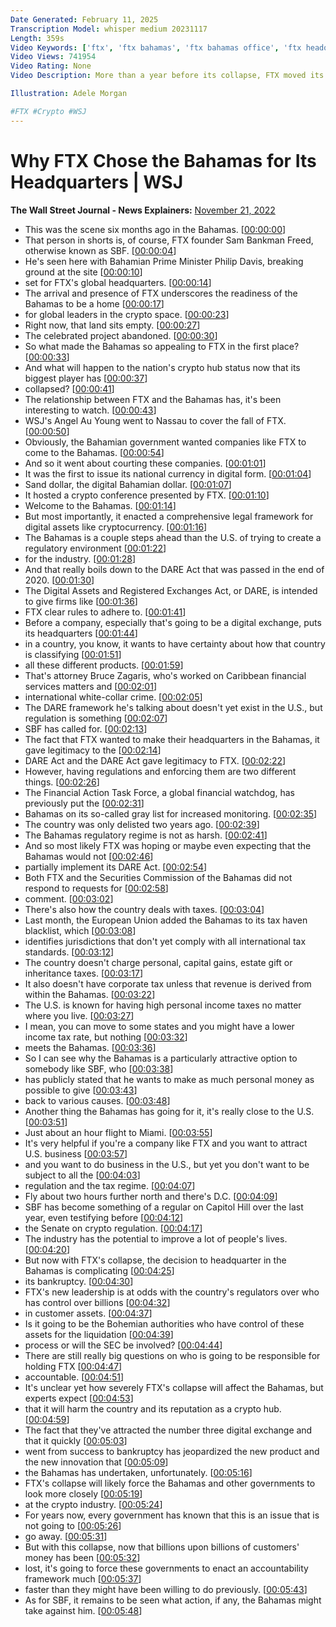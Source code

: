 ```yaml
---
Date Generated: February 11, 2025
Transcription Model: whisper medium 20231117
Length: 359s
Video Keywords: ['ftx', 'ftx bahamas', 'ftx bahamas office', 'ftx headquarters', 'ftx hq', 'ftx bankruptcy', 'ftx collapse', 'sam bankman-fried', 'sbf', 'ftx sbf', 'bahamas crypto', 'crypto bahamas 2022', 'crypto in the bahamas', 'cryptocurrency', 'crypto', 'bitcoin', 'finance news', 'sam bankman fried', 'ftx explained', 'what happened to ftx', 'bankruptcy', 'crypto news', 'ftx crash', 'bahamas crypto regulation', 'crypto regulation', 'crypto laws', 'bahamas taxes', 'ftx taxes', 'tax laws', 'crypto taxes', 'crypto hub', 'crypto companies', 'news', 'techy']
Video Views: 741954
Video Rating: None
Video Description: More than a year before its collapse, FTX moved its headquarters to the Bahamas—a country that worked to lure crypto companies to its shores. So what makes the nation attractive to crypto? And how could FTX’s demise change that?

Illustration: Adele Morgan

#FTX #Crypto #WSJ
---
```


# Why FTX Chose the Bahamas for Its Headquarters | WSJ
**The Wall Street Journal - News Explainers:** [November 21, 2022](https://www.youtube.com/watch?v=6i18EBpcfR8)
*  This was the scene six months ago in the Bahamas. [[00:00:00](https://www.youtube.com/watch?v=6i18EBpcfR8&t=0.0s)]
*  That person in shorts is, of course, FTX founder Sam Bankman Freed, otherwise known as SBF. [[00:00:04](https://www.youtube.com/watch?v=6i18EBpcfR8&t=4.4s)]
*  He's seen here with Bahamian Prime Minister Philip Davis, breaking ground at the site [[00:00:10](https://www.youtube.com/watch?v=6i18EBpcfR8&t=10.64s)]
*  set for FTX's global headquarters. [[00:00:14](https://www.youtube.com/watch?v=6i18EBpcfR8&t=14.48s)]
*  The arrival and presence of FTX underscores the readiness of the Bahamas to be a home [[00:00:17](https://www.youtube.com/watch?v=6i18EBpcfR8&t=17.32s)]
*  for global leaders in the crypto space. [[00:00:23](https://www.youtube.com/watch?v=6i18EBpcfR8&t=23.52s)]
*  Right now, that land sits empty. [[00:00:27](https://www.youtube.com/watch?v=6i18EBpcfR8&t=27.06s)]
*  The celebrated project abandoned. [[00:00:30](https://www.youtube.com/watch?v=6i18EBpcfR8&t=30.22s)]
*  So what made the Bahamas so appealing to FTX in the first place? [[00:00:33](https://www.youtube.com/watch?v=6i18EBpcfR8&t=33.12s)]
*  And what will happen to the nation's crypto hub status now that its biggest player has [[00:00:37](https://www.youtube.com/watch?v=6i18EBpcfR8&t=37.66s)]
*  collapsed? [[00:00:41](https://www.youtube.com/watch?v=6i18EBpcfR8&t=41.54s)]
*  The relationship between FTX and the Bahamas has, it's been interesting to watch. [[00:00:43](https://www.youtube.com/watch?v=6i18EBpcfR8&t=43.7s)]
*  WSJ's Angel Au Young went to Nassau to cover the fall of FTX. [[00:00:50](https://www.youtube.com/watch?v=6i18EBpcfR8&t=50.06s)]
*  Obviously, the Bahamian government wanted companies like FTX to come to the Bahamas. [[00:00:54](https://www.youtube.com/watch?v=6i18EBpcfR8&t=54.78s)]
*  And so it went about courting these companies. [[00:01:01](https://www.youtube.com/watch?v=6i18EBpcfR8&t=61.54s)]
*  It was the first to issue its national currency in digital form. [[00:01:04](https://www.youtube.com/watch?v=6i18EBpcfR8&t=64.06s)]
*  Sand dollar, the digital Bahamian dollar. [[00:01:07](https://www.youtube.com/watch?v=6i18EBpcfR8&t=67.38s)]
*  It hosted a crypto conference presented by FTX. [[00:01:10](https://www.youtube.com/watch?v=6i18EBpcfR8&t=70.98s)]
*  Welcome to the Bahamas. [[00:01:14](https://www.youtube.com/watch?v=6i18EBpcfR8&t=74.14s)]
*  But most importantly, it enacted a comprehensive legal framework for digital assets like cryptocurrency. [[00:01:16](https://www.youtube.com/watch?v=6i18EBpcfR8&t=76.02000000000001s)]
*  The Bahamas is a couple steps ahead than the U.S. of trying to create a regulatory environment [[00:01:22](https://www.youtube.com/watch?v=6i18EBpcfR8&t=82.14s)]
*  for the industry. [[00:01:28](https://www.youtube.com/watch?v=6i18EBpcfR8&t=88.82s)]
*  And that really boils down to the DARE Act that was passed in the end of 2020. [[00:01:30](https://www.youtube.com/watch?v=6i18EBpcfR8&t=90.7s)]
*  The Digital Assets and Registered Exchanges Act, or DARE, is intended to give firms like [[00:01:36](https://www.youtube.com/watch?v=6i18EBpcfR8&t=96.34s)]
*  FTX clear rules to adhere to. [[00:01:41](https://www.youtube.com/watch?v=6i18EBpcfR8&t=101.34s)]
*  Before a company, especially that's going to be a digital exchange, puts its headquarters [[00:01:44](https://www.youtube.com/watch?v=6i18EBpcfR8&t=104.3s)]
*  in a country, you know, it wants to have certainty about how that country is classifying [[00:01:51](https://www.youtube.com/watch?v=6i18EBpcfR8&t=111.02s)]
*  all these different products. [[00:01:59](https://www.youtube.com/watch?v=6i18EBpcfR8&t=119.14s)]
*  That's attorney Bruce Zagaris, who's worked on Caribbean financial services matters and [[00:02:01](https://www.youtube.com/watch?v=6i18EBpcfR8&t=121.66s)]
*  international white-collar crime. [[00:02:05](https://www.youtube.com/watch?v=6i18EBpcfR8&t=125.74s)]
*  The DARE framework he's talking about doesn't yet exist in the U.S., but regulation is something [[00:02:07](https://www.youtube.com/watch?v=6i18EBpcfR8&t=127.62s)]
*  SBF has called for. [[00:02:13](https://www.youtube.com/watch?v=6i18EBpcfR8&t=133.26s)]
*  The fact that FTX wanted to make their headquarters in the Bahamas, it gave legitimacy to the [[00:02:14](https://www.youtube.com/watch?v=6i18EBpcfR8&t=134.9s)]
*  DARE Act and the DARE Act gave legitimacy to FTX. [[00:02:22](https://www.youtube.com/watch?v=6i18EBpcfR8&t=142.3s)]
*  However, having regulations and enforcing them are two different things. [[00:02:26](https://www.youtube.com/watch?v=6i18EBpcfR8&t=146.1s)]
*  The Financial Action Task Force, a global financial watchdog, has previously put the [[00:02:31](https://www.youtube.com/watch?v=6i18EBpcfR8&t=151.14000000000001s)]
*  Bahamas on its so-called gray list for increased monitoring. [[00:02:35](https://www.youtube.com/watch?v=6i18EBpcfR8&t=155.38s)]
*  The country was only delisted two years ago. [[00:02:39](https://www.youtube.com/watch?v=6i18EBpcfR8&t=159.14000000000001s)]
*  The Bahamas regulatory regime is not as harsh. [[00:02:41](https://www.youtube.com/watch?v=6i18EBpcfR8&t=161.98s)]
*  And so most likely FTX was hoping or maybe even expecting that the Bahamas would not [[00:02:46](https://www.youtube.com/watch?v=6i18EBpcfR8&t=166.22s)]
*  partially implement its DARE Act. [[00:02:54](https://www.youtube.com/watch?v=6i18EBpcfR8&t=174.94s)]
*  Both FTX and the Securities Commission of the Bahamas did not respond to requests for [[00:02:58](https://www.youtube.com/watch?v=6i18EBpcfR8&t=178.17999999999998s)]
*  comment. [[00:03:02](https://www.youtube.com/watch?v=6i18EBpcfR8&t=182.5s)]
*  There's also how the country deals with taxes. [[00:03:04](https://www.youtube.com/watch?v=6i18EBpcfR8&t=184.94s)]
*  Last month, the European Union added the Bahamas to its tax haven blacklist, which [[00:03:08](https://www.youtube.com/watch?v=6i18EBpcfR8&t=188.22s)]
*  identifies jurisdictions that don't yet comply with all international tax standards. [[00:03:12](https://www.youtube.com/watch?v=6i18EBpcfR8&t=192.38s)]
*  The country doesn't charge personal, capital gains, estate gift or inheritance taxes. [[00:03:17](https://www.youtube.com/watch?v=6i18EBpcfR8&t=197.42s)]
*  It also doesn't have corporate tax unless that revenue is derived from within the Bahamas. [[00:03:22](https://www.youtube.com/watch?v=6i18EBpcfR8&t=202.2s)]
*  The U.S. is known for having high personal income taxes no matter where you live. [[00:03:27](https://www.youtube.com/watch?v=6i18EBpcfR8&t=207.9s)]
*  I mean, you can move to some states and you might have a lower income tax rate, but nothing [[00:03:32](https://www.youtube.com/watch?v=6i18EBpcfR8&t=212.3s)]
*  meets the Bahamas. [[00:03:36](https://www.youtube.com/watch?v=6i18EBpcfR8&t=216.78s)]
*  So I can see why the Bahamas is a particularly attractive option to somebody like SBF, who [[00:03:38](https://www.youtube.com/watch?v=6i18EBpcfR8&t=218.14000000000001s)]
*  has publicly stated that he wants to make as much personal money as possible to give [[00:03:43](https://www.youtube.com/watch?v=6i18EBpcfR8&t=223.58s)]
*  back to various causes. [[00:03:48](https://www.youtube.com/watch?v=6i18EBpcfR8&t=228.18s)]
*  Another thing the Bahamas has going for it, it's really close to the U.S. [[00:03:51](https://www.youtube.com/watch?v=6i18EBpcfR8&t=231.34s)]
*  Just about an hour flight to Miami. [[00:03:55](https://www.youtube.com/watch?v=6i18EBpcfR8&t=235.42000000000002s)]
*  It's very helpful if you're a company like FTX and you want to attract U.S. business [[00:03:57](https://www.youtube.com/watch?v=6i18EBpcfR8&t=237.46s)]
*  and you want to do business in the U.S., but yet you don't want to be subject to all the [[00:04:03](https://www.youtube.com/watch?v=6i18EBpcfR8&t=243.06s)]
*  regulation and the tax regime. [[00:04:07](https://www.youtube.com/watch?v=6i18EBpcfR8&t=247.06s)]
*  Fly about two hours further north and there's D.C. [[00:04:09](https://www.youtube.com/watch?v=6i18EBpcfR8&t=249.7s)]
*  SBF has become something of a regular on Capitol Hill over the last year, even testifying before [[00:04:12](https://www.youtube.com/watch?v=6i18EBpcfR8&t=252.94s)]
*  the Senate on crypto regulation. [[00:04:17](https://www.youtube.com/watch?v=6i18EBpcfR8&t=257.9s)]
*  The industry has the potential to improve a lot of people's lives. [[00:04:20](https://www.youtube.com/watch?v=6i18EBpcfR8&t=260.02s)]
*  But now with FTX's collapse, the decision to headquarter in the Bahamas is complicating [[00:04:25](https://www.youtube.com/watch?v=6i18EBpcfR8&t=265.86s)]
*  its bankruptcy. [[00:04:30](https://www.youtube.com/watch?v=6i18EBpcfR8&t=270.82s)]
*  FTX's new leadership is at odds with the country's regulators over who has control over billions [[00:04:32](https://www.youtube.com/watch?v=6i18EBpcfR8&t=272.14s)]
*  in customer assets. [[00:04:37](https://www.youtube.com/watch?v=6i18EBpcfR8&t=277.38s)]
*  Is it going to be the Bohemian authorities who have control of these assets for the liquidation [[00:04:39](https://www.youtube.com/watch?v=6i18EBpcfR8&t=279.02s)]
*  process or will the SEC be involved? [[00:04:44](https://www.youtube.com/watch?v=6i18EBpcfR8&t=284.78s)]
*  There are still really big questions on who is going to be responsible for holding FTX [[00:04:47](https://www.youtube.com/watch?v=6i18EBpcfR8&t=287.65999999999997s)]
*  accountable. [[00:04:51](https://www.youtube.com/watch?v=6i18EBpcfR8&t=291.78s)]
*  It's unclear yet how severely FTX's collapse will affect the Bahamas, but experts expect [[00:04:53](https://www.youtube.com/watch?v=6i18EBpcfR8&t=293.42s)]
*  that it will harm the country and its reputation as a crypto hub. [[00:04:59](https://www.youtube.com/watch?v=6i18EBpcfR8&t=299.06s)]
*  The fact that they've attracted the number three digital exchange and that it quickly [[00:05:03](https://www.youtube.com/watch?v=6i18EBpcfR8&t=303.1s)]
*  went from success to bankruptcy has jeopardized the new product and the new innovation that [[00:05:09](https://www.youtube.com/watch?v=6i18EBpcfR8&t=309.42s)]
*  the Bahamas has undertaken, unfortunately. [[00:05:16](https://www.youtube.com/watch?v=6i18EBpcfR8&t=316.7s)]
*  FTX's collapse will likely force the Bahamas and other governments to look more closely [[00:05:19](https://www.youtube.com/watch?v=6i18EBpcfR8&t=319.46s)]
*  at the crypto industry. [[00:05:24](https://www.youtube.com/watch?v=6i18EBpcfR8&t=324.66s)]
*  For years now, every government has known that this is an issue that is not going to [[00:05:26](https://www.youtube.com/watch?v=6i18EBpcfR8&t=326.38s)]
*  go away. [[00:05:31](https://www.youtube.com/watch?v=6i18EBpcfR8&t=331.21999999999997s)]
*  But with this collapse, now that billions upon billions of customers' money has been [[00:05:32](https://www.youtube.com/watch?v=6i18EBpcfR8&t=332.21999999999997s)]
*  lost, it's going to force these governments to enact an accountability framework much [[00:05:37](https://www.youtube.com/watch?v=6i18EBpcfR8&t=337.5s)]
*  faster than they might have been willing to do previously. [[00:05:43](https://www.youtube.com/watch?v=6i18EBpcfR8&t=343.6s)]
*  As for SBF, it remains to be seen what action, if any, the Bahamas might take against him. [[00:05:48](https://www.youtube.com/watch?v=6i18EBpcfR8&t=348.7s)]
